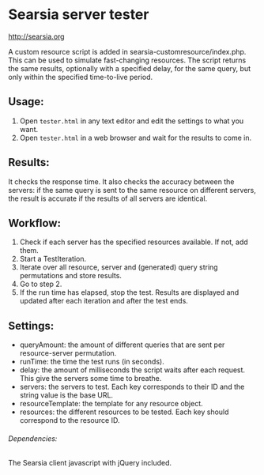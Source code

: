 Searsia server tester
=====================
http://searsia.org

A custom resource script is added in searsia-customresource/index.php. This can be used to simulate fast-changing resources. The script returns the same results, optionally with a specified delay, for the same query, but only within the specified time-to-live period.

## Usage: 
1. Open `tester.html` in any text editor and edit the settings to what you want.
2. Open `tester.html` in a web browser and wait for the results to come in.

## Results:
It checks the response time. It also checks the accuracy between the servers: if the same query is sent to the same resource on different servers, the result is accurate if the results of all servers are identical.

## Workflow:
1. Check if each server has the specified resources available. If not, add them.
2. Start a TestIteration.
3. Iterate over all resource, server and (generated) query string permutations and store results.
4. Go to step 2.
5. If the run time has elapsed, stop the test.
Results are displayed and updated after each iteration and after the test ends.

## Settings:
- queryAmount: the amount of different queries that are sent per resource-server permutation.
- runTime: the time the test runs (in seconds).
- delay: the amount of milliseconds the script waits after each request. This give the servers some time to breathe.
- servers: the servers to test. Each key corresponds to their ID and the string value is the base URL.
- resourceTemplate: the template for any resource object.
- resources: the different resources to be tested. Each key should correspond to the resource ID.

###### Dependencies:
The Searsia client javascript with jQuery included.